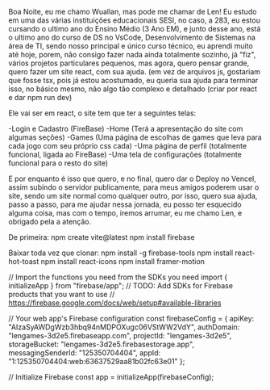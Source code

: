 Boa Noite, eu me chamo Wuallan, mas pode me chamar de Len!
Eu estudo em uma das várias instituições educacionais SESI, no caso, a 283, eu estou cursando o ultimo ano do Ensino Médio (3 Ano EM), e junto desse ano, está o ultimo ano do curso de DS no VsCode, Desenvolvimento de Sistemas na área de TI, sendo nosso principal e único curso técnico, eu aprendi muito até hoje, porem, não consigo fazer nada ainda totalmente sozinho, já "fiz", vários projetos particulares pequenos, mas agora, quero pensar grande, quero fazer um site react, com sua ajuda. (em vez de arquivos js, gostariam que fosse tsx, pois já estou acostumado, eu queria sua ajuda para terminar isso, no básico mesmo, não algo tão complexo e detalhado (criar por react e dar npm run dev)

Ele vai ser em react, o site tem que ter a seguintes telas:

-Login e Cadastro (FireBase)
-Home (Terá a apresentação do site com algumas seções)
-Games (Uma página de escolhas de games que leva para cada jogo com seu próprio css cada)
-Uma página de perfil (totalmente funcional, ligada ao FireBase)
-Uma tela de configurações (totalmente funcional para o resto do site)

E por enquanto é isso que quero, e no final, quero dar o Deploy no Vencel, assim subindo o servidor publicamente, para meus amigos poderem usar o site, sendo um site normal como qualquer outro, por isso, quero sua ajuda, passo a passo, para me ajudar nessa jornada, eu posso ter esquecido alguma coisa, mas com o tempo, iremos arrumar, eu me chamo Len, e obrigado pela a atenção.

De primeira:
npm create vite@latest
npm install firebase

Baixar toda vez que clonar:
npm install -g firebase-tools
npm install react-hot-toast
npm install react-icons
npm install framer-motion

// Import the functions you need from the SDKs you need
import { initializeApp } from "firebase/app";
// TODO: Add SDKs for Firebase products that you want to use
// https://firebase.google.com/docs/web/setup#available-libraries

// Your web app's Firebase configuration
const firebaseConfig = {
  apiKey: "AIzaSyAWDgWzb3hbq94nMDPOXugc06VStWW2VdY",
  authDomain: "lengames-3d2e5.firebaseapp.com",
  projectId: "lengames-3d2e5",
  storageBucket: "lengames-3d2e5.firebasestorage.app",
  messagingSenderId: "125350704404",
  appId: "1:125350704404:web:63637529aa81b02fc63e01"
};

// Initialize Firebase
const app = initializeApp(firebaseConfig);